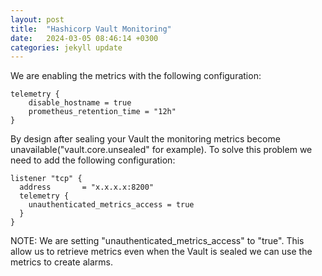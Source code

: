 ```yaml
---
layout: post
title:  "Hashicorp Vault Monitoring"
date:   2024-03-05 08:46:14 +0300
categories: jekyll update
---
```

We are enabling the metrics with the following configuration:
``` 
telemetry {
    disable_hostname = true
    prometheus_retention_time = "12h"
}
```

By design after sealing your Vault the monitoring metrics become unavailable("vault.core.unsealed" for example).
To solve this problem we need to add the following configuration:
```
listener "tcp" {
  address       = "x.x.x.x:8200"
  telemetry {
    unauthenticated_metrics_access = true
  }
}
```
NOTE: We are setting "unauthenticated_metrics_access" to "true". This allow us to retrieve metrics even when the Vault is sealed we can use the metrics to create alarms.

